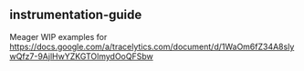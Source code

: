 ## instrumentation-guide

Meager WIP examples for https://docs.google.com/a/tracelytics.com/document/d/1WaOm6fZ34A8slywQfz7-9AjlHwYZKGTOlmydOoQFSbw
